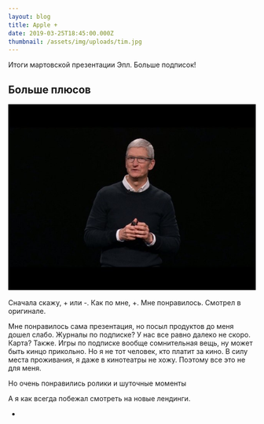 ```yaml
---
layout: blog
title: Apple +
date: 2019-03-25T18:45:00.000Z
thumbnail: /assets/img/uploads/tim.jpg
---
```

Итоги мартовской презентации Эпл. Больше подписок!

<!--more-->

## Больше плюсов

<a href="/assets/img/uploads/tim.jpg" class="image-link" title="Tim Cook" target="_blank"><img src="/assets/img/uploads/tim.jpg" alt="Tim Cook"></a>

Сначала скажу, + или -. Как по мне, +. Мне понравилось. Смотрел в оригинале.

Мне понравилось сама презентация, но посыл продуктов до меня дошел слабо. Журналы по подписке? У нас все равно далеко не скоро. Карта? Также. Игры по подписке вообще сомнительная вещь, ну может быть кинцо прикольно. Но я не тот человек, кто платит за кино. В силу места проживания, я даже в кинотеатры не хожу. Поэтому все это не для меня.

Но очень понравились ролики и шуточные моменты

А я как всегда побежал смотреть на новые лендинги.

+
